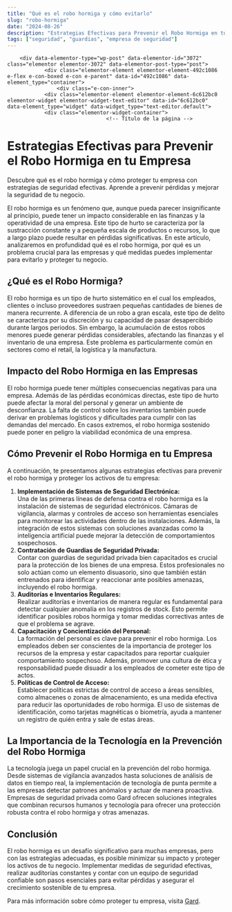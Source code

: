 ```yaml
---
title: "Qué es el robo hormiga y cómo evitarlo"
slug: "robo-hormiga"
date: "2024-08-26"
description: "Estrategias Efectivas para Prevenir el Robo Hormiga en tu Empresa   Estrategias Efectivas para Prevenir el Robo Hormiga en tu Empresa   Descubre qué es el robo ..."
tags: ["seguridad", "guardias", "empresa de seguridad"]
---
```


		<div data-elementor-type="wp-post" data-elementor-id="3072" class="elementor elementor-3072" data-elementor-post-type="post">
				<div class="elementor-element elementor-element-492c1086 e-flex e-con-boxed e-con e-parent" data-id="492c1086" data-element_type="container">
					<div class="e-con-inner">
				<div class="elementor-element elementor-element-6c612bc0 elementor-widget elementor-widget-text-editor" data-id="6c612bc0" data-element_type="widget" data-widget_type="text-editor.default">
				<div class="elementor-widget-container">
									<!-- Título de la página -->
<title>Estrategias Efectivas para Prevenir el Robo Hormiga en tu Empresa</title>

<!-- Encabezado principal -->
<h1 id="estrategias-prevenir-robo-hormiga">Estrategias Efectivas para Prevenir el Robo Hormiga en tu Empresa</h1>

<!-- Introducción -->
<p>Descubre qué es el robo hormiga y cómo proteger tu empresa con estrategias de seguridad efectivas. Aprende a prevenir pérdidas y mejorar la seguridad de tu negocio.</p>
<p>El robo hormiga es un fenómeno que, aunque pueda parecer insignificante al principio, puede tener un impacto considerable en las finanzas y la operatividad de una empresa. Este tipo de hurto se caracteriza por la sustracción constante y a pequeña escala de productos o recursos, lo que a largo plazo puede resultar en pérdidas significativas. En este artículo, analizaremos en profundidad qué es el robo hormiga, por qué es un problema crucial para las empresas y qué medidas puedes implementar para evitarlo y proteger tu negocio.</p>

<!-- ¿Qué es el Robo Hormiga? -->
<h2 id="que-es-robo-hormiga">¿Qué es el Robo Hormiga?</h2>
<p>El robo hormiga es un tipo de hurto sistemático en el cual los empleados, clientes o incluso proveedores sustraen pequeñas cantidades de bienes de manera recurrente. A diferencia de un robo a gran escala, este tipo de delito se caracteriza por su discreción y su capacidad de pasar desapercibido durante largos periodos. Sin embargo, la acumulación de estos robos menores puede generar pérdidas considerables, afectando las finanzas y el inventario de una empresa. Este problema es particularmente común en sectores como el retail, la logística y la manufactura.</p>

<!-- Impacto del Robo Hormiga en las Empresas -->
<h2 id="impacto-robo-hormiga-empresas">Impacto del Robo Hormiga en las Empresas</h2>
<p>El robo hormiga puede tener múltiples consecuencias negativas para una empresa. Además de las pérdidas económicas directas, este tipo de hurto puede afectar la moral del personal y generar un ambiente de desconfianza. La falta de control sobre los inventarios también puede derivar en problemas logísticos y dificultades para cumplir con las demandas del mercado. En casos extremos, el robo hormiga sostenido puede poner en peligro la viabilidad económica de una empresa.</p>

<!-- Cómo Prevenir el Robo Hormiga en tu Empresa -->
<h2 id="como-prevenir-robo-hormiga">Cómo Prevenir el Robo Hormiga en tu Empresa</h2>
<p>A continuación, te presentamos algunas estrategias efectivas para prevenir el robo hormiga y proteger los activos de tu empresa:</p>

<!-- Lista de estrategias para prevenir el robo hormiga -->
<ol>
    <li><strong>Implementación de Sistemas de Seguridad Electrónica:</strong><br> Una de las primeras líneas de defensa contra el robo hormiga es la instalación de sistemas de seguridad electrónicos. Cámaras de vigilancia, alarmas y controles de acceso son herramientas esenciales para monitorear las actividades dentro de las instalaciones. Además, la integración de estos sistemas con soluciones avanzadas como la inteligencia artificial puede mejorar la detección de comportamientos sospechosos.</li>
    <li><strong>Contratación de Guardias de Seguridad Privada:</strong><br> Contar con guardias de seguridad privada bien capacitados es crucial para la protección de los bienes de una empresa. Estos profesionales no solo actúan como un elemento disuasorio, sino que también están entrenados para identificar y reaccionar ante posibles amenazas, incluyendo el robo hormiga.</li>
    <li><strong>Auditorías e Inventarios Regulares:</strong><br> Realizar auditorías e inventarios de manera regular es fundamental para detectar cualquier anomalía en los registros de stock. Esto permite identificar posibles robos hormiga y tomar medidas correctivas antes de que el problema se agrave.</li>
    <li><strong>Capacitación y Concientización del Personal:</strong><br> La formación del personal es clave para prevenir el robo hormiga. Los empleados deben ser conscientes de la importancia de proteger los recursos de la empresa y estar capacitados para reportar cualquier comportamiento sospechoso. Además, promover una cultura de ética y responsabilidad puede disuadir a los empleados de cometer este tipo de actos.</li>
    <li><strong>Políticas de Control de Acceso:</strong><br> Establecer políticas estrictas de control de acceso a áreas sensibles, como almacenes o zonas de almacenamiento, es una medida efectiva para reducir las oportunidades de robo hormiga. El uso de sistemas de identificación, como tarjetas magnéticas o biometría, ayuda a mantener un registro de quién entra y sale de estas áreas.</li>
</ol>

<!-- La Importancia de la Tecnología en la Prevención del Robo Hormiga -->
<h2 id="importancia-tecnologia-prevencion-robo-hormiga">La Importancia de la Tecnología en la Prevención del Robo Hormiga</h2>
<p>La tecnología juega un papel crucial en la prevención del robo hormiga. Desde sistemas de vigilancia avanzados hasta soluciones de análisis de datos en tiempo real, la implementación de tecnología de punta permite a las empresas detectar patrones anómalos y actuar de manera proactiva. Empresas de seguridad privada como Gard ofrecen soluciones integrales que combinan recursos humanos y tecnología para ofrecer una protección robusta contra el robo hormiga y otras amenazas.</p>

<!-- Conclusión -->
<h2 id="conclusion">Conclusión</h2>
<p>El robo hormiga es un desafío significativo para muchas empresas, pero con las estrategias adecuadas, es posible minimizar su impacto y proteger los activos de tu negocio. Implementar medidas de seguridad efectivas, realizar auditorías constantes y contar con un equipo de seguridad confiable son pasos esenciales para evitar pérdidas y asegurar el crecimiento sostenible de tu empresa.</p>

<!-- Llamado a la acción -->
<p>Para más información sobre cómo proteger tu empresa, visita <a href="https://gard.cl">Gard</a>.</p>
								</div>
				</div>
					</div>
				</div>
				</div>
		